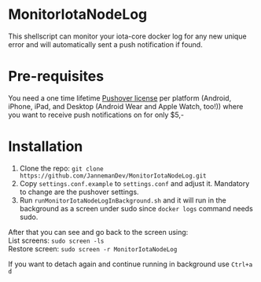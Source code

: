 # MonitorIotaNodeLog

This shellscript can monitor your iota-core docker log for any new unique error and will automatically sent a push notification if found.

# Pre-requisites

You need a one time lifetime [Pushover license](https://pushover.net/pricing) per platform (Android, iPhone, iPad, and Desktop (Android Wear and Apple Watch, too!)) where you want to receive push notifications on for only $5,-

# Installation
1. Clone the repo: `git clone https://github.com/JannemanDev/MonitorIotaNodeLog.git`
2. Copy `settings.conf.example` to `settings.conf` and adjust it. Mandatory to change are the pushover settings.
3. Run `runMonitorIotaNodeLogInBackground.sh` and it will run in the background as a screen under sudo since `docker logs` command needs sudo.

After that you can see and go back to the screen using:  
List screens: `sudo screen -ls`  
Restore screen: `sudo screen -r MonitorIotaNodeLog`  

If you want to detach again and continue running in background use `Ctrl+a d`
